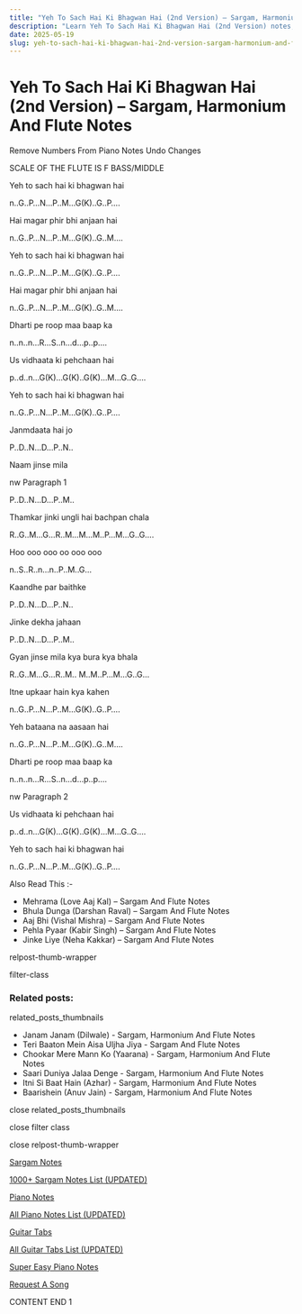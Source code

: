 ```yaml
---
title: "Yeh To Sach Hai Ki Bhagwan Hai (2nd Version) – Sargam, Harmonium And Flute Notes"
description: "Learn Yeh To Sach Hai Ki Bhagwan Hai (2nd Version) notes, sargam, harmonium notations and flute notes. Easy step-by-step tutorial for beginners."
date: 2025-05-19
slug: yeh-to-sach-hai-ki-bhagwan-hai-2nd-version-sargam-harmonium-and-flute-notes
---
```


# Yeh To Sach Hai Ki Bhagwan Hai (2nd Version) – Sargam, Harmonium And Flute Notes

Remove Numbers From Piano Notes
Undo Changes

SCALE OF THE FLUTE IS F BASS/MIDDLE

Yeh to sach hai ki bhagwan hai

n..G..P…N…P..M…G(K)..G..P….

Hai magar phir bhi anjaan hai

n..G..P…N…P..M…G(K)..G..M….

Yeh to sach hai ki bhagwan hai

n..G..P…N…P..M…G(K)..G..P….

Hai magar phir bhi anjaan hai

n..G..P…N…P..M…G(K)..G..M….

Dharti pe roop maa baap ka

n..n..n…R…S..n…d…p..p….

Us vidhaata ki pehchaan hai

p..d..n…G(K)…G(K)..G(K)…M…G..G….

Yeh to sach hai ki bhagwan hai

n..G..P…N…P..M…G(K)..G..P….

Janmdaata hai jo

P..D..N…D…P..N..

Naam jinse mila

nw Paragraph 1

P..D..N…D…P..M..

Thamkar jinki ungli hai bachpan chala

R..G..M…G…R..M…M…M..P…M…G..G….

Hoo ooo ooo oo ooo ooo

n..S..R..n…n..P..M..G…

Kaandhe par baithke

P..D..N…D…P..N..

Jinke dekha jahaan

P..D..N…D…P..M..

Gyan jinse mila kya bura kya bhala

R..G..M…G…R..M.. M..M..P…M…G..G…

Itne upkaar hain kya kahen

n..G..P…N…P..M…G(K)..G..P….

Yeh bataana na aasaan hai

n..G..P…N…P..M…G(K)..G..M….

Dharti pe roop maa baap ka

n..n..n…R…S..n…d…p..p….

nw Paragraph 2

Us vidhaata ki pehchaan hai

p..d..n…G(K)…G(K)..G(K)…M…G..G….

Yeh to sach hai ki bhagwan hai

n..G..P…N…P..M…G(K)..G..P….

Also Read This :-



* Mehrama (Love Aaj Kal) – Sargam And Flute Notes
* Bhula Dunga (Darshan Raval) – Sargam And Flute Notes
* Aaj Bhi (Vishal Mishra) – Sargam And Flute Notes
* Pehla Pyaar (Kabir Singh) – Sargam And Flute Notes
* Jinke Liye (Neha Kakkar) – Sargam And Flute Notes

relpost-thumb-wrapper

filter-class

### Related posts:

related_posts_thumbnails

* Janam Janam (Dilwale) - Sargam, Harmonium And Flute Notes
* Teri Baaton Mein Aisa Uljha Jiya - Sargam And Flute Notes
* Chookar Mere Mann Ko (Yaarana) - Sargam, Harmonium And Flute Notes
* Saari Duniya Jalaa Denge - Sargam, Harmonium And Flute Notes
* Itni Si Baat Hain (Azhar) - Sargam, Harmonium And Flute Notes
* Baarishein (Anuv Jain) - Sargam, Harmonium And Flute Notes

close related_posts_thumbnails

close filter class

close relpost-thumb-wrapper

[Sargam Notes](/sargam-notes.html)

[1000+ Sargam Notes List (UPDATED)](/all-songs-list-sargam-notes.html)

[Piano Notes](/piano-notes.html)

[All Piano Notes List (UPDATED)](/all-songs-list-piano-notes.html)

[Guitar Tabs](/guitar-tabs.html)

[All Guitar Tabs List (UPDATED)](/all-songs-list-guitar-tabs.html)

[Super Easy Piano Notes](https://studywall.in/)

[Request A Song](/request-a-song.html)

CONTENT END 1

